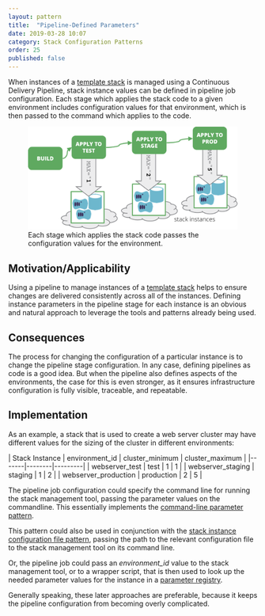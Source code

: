 ```yaml
---
layout: pattern
title:  "Pipeline-Defined Parameters"
date: 2019-03-28 10:07
category: Stack Configuration Patterns
order: 25
published: false
---
```


When instances of a [template stack](/patterns/stack-replication/template-stack.html) is managed using a Continuous Delivery Pipeline, stack instance values can be defined in pipeline job configuration. Each stage which applies the stack code to a given environment includes configuration values for that environment, which is then passed to the command which applies to the code.


<figure>
  <img src="images/pipeline-defined-parameters.png" alt="Each stage which applies the stack code passes the configuration values for the environment"/>
  <figcaption>Each stage which applies the stack code passes the configuration values for the environment.</figcaption>
</figure>


## Motivation/Applicability

Using a pipeline to manage instances of a [template stack](/patterns/stack-replication/template-stack.html) helps to ensure changes are delivered consistently across all of the instances. Defining instance parameters in the pipeline stage for each instance is an obvious and natural approach to leverage the tools and patterns already being used.


## Consequences

The process for changing the configuration of a particular instance is to change the pipeline stage configuration. In any case, defining pipelines as code is a good idea. But when the pipeline also defines aspects of the environments, the case for this is even stronger, as it ensures infrastructure configuration is fully visible, traceable, and repeatable.


## Implementation

As an example, a stack that is used to create a web server cluster may have different values for the sizing of the cluster in different environments:


| Stack Instance | environment_id | cluster_minimum | cluster_maximum |
|-------|--------|---------|
| webserver_test | test | 1 | 1 |
| webserver_staging | staging | 1 | 2 |
| webserver_production | production | 2 | 5 |


The pipeline job configuration could specify the command line for running the stack management tool, passing the parameter values on the commandline. This essentially implements the [command-line parameter pattern](command-line-parameters.html).

This pattern could also be used in conjunction with the [stack instance configuration file pattern](stack-instance-configuration-file.html), passing the path to the relevant configuration file to the stack management tool on its command line.

Or, the pipeline job could pass an *environment_id* value to the stack management tool, or to a wrapper script, that is then used to look up the needed parameter values for the instance in a [parameter registry](stack-parameter-registry.html).

Generally speaking, these later approaches are preferable, because it keeps the pipeline configuration from becoming overly complicated.

